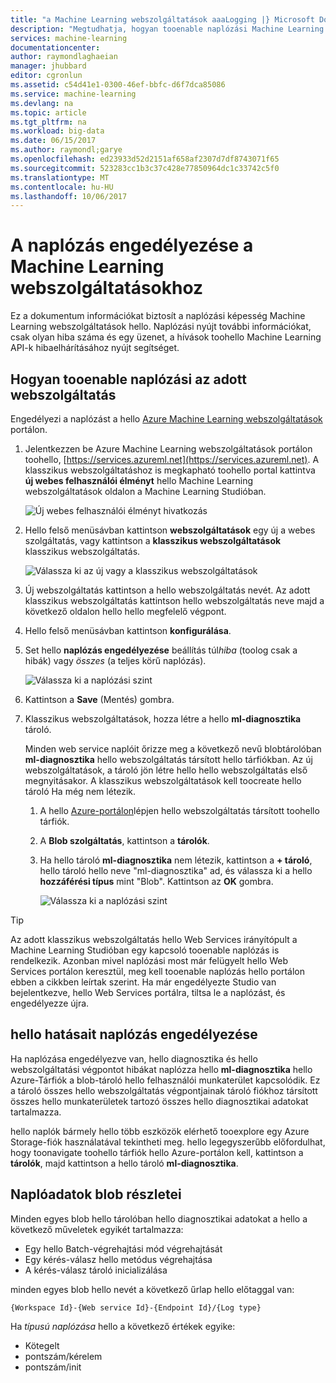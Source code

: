 ```yaml
---
title: "a Machine Learning webszolgáltatások aaaLogging |} Microsoft Docs"
description: "Megtudhatja, hogyan tooenable naplózási Machine Learning webszolgáltatások. Naplózási toohelp hibaelhárítása hello API-k további információt tartalmaz."
services: machine-learning
documentationcenter: 
author: raymondlaghaeian
manager: jhubbard
editor: cgronlun
ms.assetid: c54d41e1-0300-46ef-bbfc-d6f7dca85086
ms.service: machine-learning
ms.devlang: na
ms.topic: article
ms.tgt_pltfrm: na
ms.workload: big-data
ms.date: 06/15/2017
ms.author: raymondl;garye
ms.openlocfilehash: ed23933d52d2151af658af2307d7df8743071f65
ms.sourcegitcommit: 523283cc1b3c37c428e77850964dc1c33742c5f0
ms.translationtype: MT
ms.contentlocale: hu-HU
ms.lasthandoff: 10/06/2017
---
```

# <a name="enable-logging-for-machine-learning-web-services"></a>A naplózás engedélyezése a Machine Learning webszolgáltatásokhoz
Ez a dokumentum információkat biztosít a naplózási képesség Machine Learning webszolgáltatások hello. Naplózási nyújt további információkat, csak olyan hiba száma és egy üzenet, a hívások toohello Machine Learning API-k hibaelhárításához nyújt segítséget.  

## <a name="how-tooenable-logging-for-a-web-service"></a>Hogyan tooenable naplózási az adott webszolgáltatás

Engedélyezi a naplózást a hello [Azure Machine Learning webszolgáltatások](https://services.azureml.net) portálon. 

1. Jelentkezzen be Azure Machine Learning webszolgáltatások portálon toohello, [https://services.azureml.net](https://services.azureml.net). A klasszikus webszolgáltatáshoz is megkapható toohello portal kattintva **új webes felhasználói élményt** hello Machine Learning webszolgáltatások oldalon a Machine Learning Studióban.

   ![Új webes felhasználói élményt hivatkozás](media/machine-learning-web-services-logging/new-web-services-experience-link.png)

2. Hello felső menüsávban kattintson **webszolgáltatások** egy új a webes szolgáltatás, vagy kattintson a **klasszikus webszolgáltatások** klasszikus webszolgáltatás.

   ![Válassza ki az új vagy a klasszikus webszolgáltatások](media/machine-learning-web-services-logging/select-web-service.png)

3. Új webszolgáltatás kattintson a hello webszolgáltatás nevét. Az adott klasszikus webszolgáltatás kattintson hello webszolgáltatás neve majd a következő oldalon hello hello megfelelő végpont.

4. Hello felső menüsávban kattintson **konfigurálása**.

5. Set hello **naplózás engedélyezése** beállítás túl*hiba* (toolog csak a hibák) vagy *összes* (a teljes körű naplózás).

   ![Válassza ki a naplózási szint](media/machine-learning-web-services-logging/enable-logging.png)

6. Kattintson a **Save** (Mentés) gombra.

7. Klasszikus webszolgáltatások, hozza létre a hello **ml-diagnosztika** tároló.

   Minden web service naplóit őrizze meg a következő nevű blobtárolóban **ml-diagnosztika** hello webszolgáltatás társított hello tárfiókban. Az új webszolgáltatások, a tároló jön létre hello hello webszolgáltatás első megnyitásakor. A klasszikus webszolgáltatások kell toocreate hello tároló Ha még nem létezik. 

   1. A hello [Azure-portálon](https://portal.azure.com)lépjen hello webszolgáltatás társított toohello tárfiók.

   2. A **Blob szolgáltatás**, kattintson a **tárolók**.

   3. Ha hello tároló **ml-diagnosztika** nem létezik, kattintson a **+ tároló**, hello tároló hello neve "ml-diagnosztika" ad, és válassza ki a hello **hozzáférési típus** mint "Blob". Kattintson az **OK** gombra.

      ![Válassza ki a naplózási szint](media/machine-learning-web-services-logging/create-ml-diagnostics-container.png)

> [!TIP]
>
> Az adott klasszikus webszolgáltatás hello Web Services irányítópult a Machine Learning Studióban egy kapcsoló tooenable naplózás is rendelkezik. Azonban mivel naplózási most már felügyelt hello Web Services portálon keresztül, meg kell tooenable naplózás hello portálon ebben a cikkben leírtak szerint. Ha már engedélyezte Studio van bejelentkezve, hello Web Services portálra, tiltsa le a naplózást, és engedélyezze újra.


## <a name="hello-effects-of-enabling-logging"></a>hello hatásait naplózás engedélyezése
Ha naplózása engedélyezve van, hello diagnosztika és hello webszolgáltatási végpontot hibákat naplózza hello **ml-diagnosztika** hello Azure-Tárfiók a blob-tároló hello felhasználói munkaterület kapcsolódik. Ez a tároló összes hello webszolgáltatás végpontjainak tároló fiókhoz társított összes hello munkaterületek tartozó összes hello diagnosztikai adatokat tartalmazza.

hello naplók bármely hello több eszközök elérhető tooexplore egy Azure Storage-fiók használatával tekintheti meg. hello legegyszerűbb előfordulhat, hogy toonavigate toohello tárfiók hello Azure-portálon kell, kattintson a **tárolók**, majd kattintson a hello tároló **ml-diagnosztika**.  

## <a name="log-blob-detail-information"></a>Naplóadatok blob részletei
Minden egyes blob hello tárolóban hello diagnosztikai adatokat a hello a következő műveletek egyikét tartalmazza:

* Egy hello Batch-végrehajtási mód végrehajtását  
* Egy kérés-válasz hello metódus végrehajtása  
* A kérés-válasz tároló inicializálása

minden egyes blob hello nevét a következő űrlap hello előtaggal van: 


`{Workspace Id}-{Web service Id}-{Endpoint Id}/{Log type}`


Ha _típusú naplózása_ hello a következő értékek egyike:  

* Kötegelt  
* pontszám/kérelem  
* pontszám/init  

